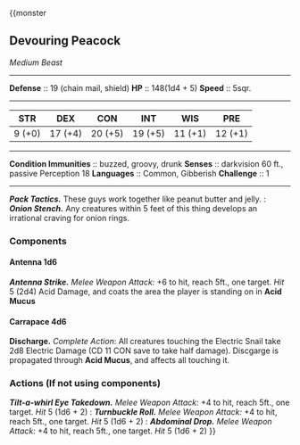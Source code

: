 {{monster
## Devouring Peacock
*Medium Beast*
___
**Defense**     :: 19 (chain mail, shield)
**HP**          :: 148(1d4 + 5)
**Speed**       :: 5sqr.
___
|  STR  |  DEX  |  CON  |  INT  |  WIS  |  PRE  |
|:-----:|:-----:|:-----:|:-----:|:-----:|:-----:|
|9 (+0)|17 (+4)|20 (+5)|19 (+5)|11 (+1)|12 (+1)|
___
**Condition Immunities** :: buzzed, groovy, drunk
**Senses**               :: darkvision 60 ft., passive Perception 18
**Languages**            :: Common, Gibberish
**Challenge**            :: 1
___
***Pack Tactics.*** These guys work together like peanut butter and jelly.
:
***Onion Stench.*** Any creatures within 5 feet of this thing develops an irrational craving for onion rings.

### Components
#### Antenna 1d6
***Antenna Strike.*** *Melee Weapon Attack:* +6 to hit, reach 5ft., one target. *Hit* 5 (2d4) Acid Damage, and coats the area the player is standing on in **Acid Mucus**
 
#### Carrapace 4d6
**Discharge.** *Complete Action*: All creatures touching the Electric Snail take 2d8 Electric Damage (CD 11 CON save to take half damage). Discgarge is propagated through **Acid Mucus**, and affects all touching it.

### Actions (If not using components)
***Tilt-a-whirl Eye Takedown.*** *Melee Weapon Attack:* +4 to hit, reach 5ft., one target. *Hit* 5 (1d6 + 2) 
:
***Turnbuckle Roll.*** *Melee Weapon Attack:* +4 to hit, reach 5ft., one target. *Hit* 5 (1d6 + 2) 
:
***Abdominal Drop.*** *Melee Weapon Attack:* +4 to hit, reach 5ft., one target. *Hit* 5 (1d6 + 2) 
}}

